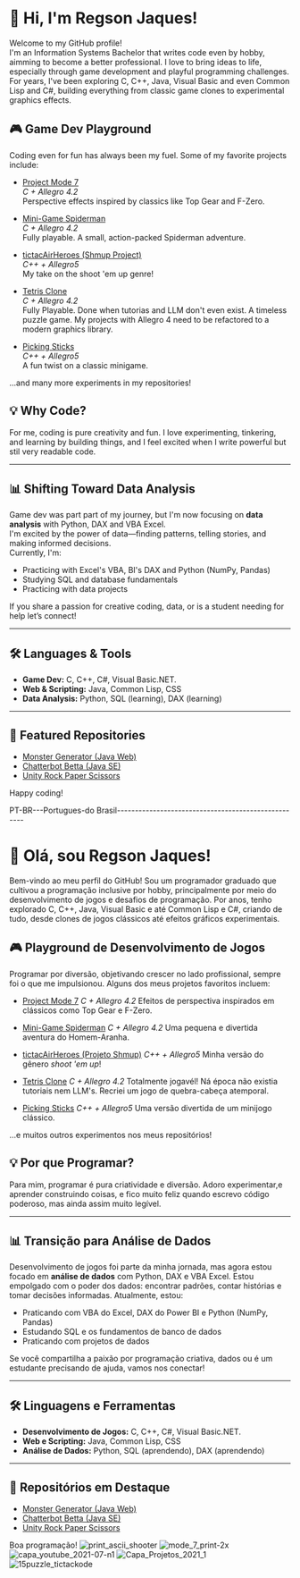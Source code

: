 # 👋 Hi, I'm Regson Jaques!

Welcome to my GitHub profile!  
I'm an Information Systems Bachelor that writes code even by hobby, aimming to become a better professional. I love to bring ideas to life, especially through game development and playful programming challenges. For years, I've been exploring C, C++, Java, Visual Basic and even Common Lisp and C#, building everything from classic game clones to experimental graphics effects.

## 🎮 Game Dev Playground

Coding even for fun has always been my fuel. Some of my favorite projects include:

- [Project Mode 7](https://github.com/tictackode/Project-Mode-7-The-famous-perspective-effect-applied-in-a-road)  
  *C + Allegro 4.2*  
  Perspective effects inspired by classics like Top Gear and F-Zero.

- [Mini-Game Spiderman](https://github.com/tictackode/Mini-Game-Spiderman)  
  *C + Allegro 4.2*  
  Fully playable. A small, action-packed Spiderman adventure.

- [tictacAirHeroes (Shmup Project)](https://github.com/tictackode/tictacAirHeroes---cpp--allegro5--Visual_Studio---A_Shmup_Project)  
  *C++ + Allegro5*  
  My take on the shoot 'em up genre!

- [Tetris Clone](https://github.com/tictackode/Tictackode-s-Tetris-Clone)  
  *C + Allegro 4.2*  
  Fully Playable. Done when tutorias and LLM don't even exist. A timeless puzzle game. My projects with Allegro 4 need to be refactored to a modern graphics library.

- [Picking Sticks](https://github.com/tictackode/MiniGame_Picking_Sticks_Cpp-Visual_Studio-Allegro5)  
  *C++ + Allegro5*  
  A fun twist on a classic minigame.

...and many more experiments in my repositories!

## 💡 Why Code?  
For me, coding is pure creativity and fun. I love experimenting, tinkering, and learning by building things, and I feel excited when I write powerful but stil very readable code.

---

## 📊 Shifting Toward Data Analysis

Game dev was part part of my journey, but I'm now focusing on **data analysis** with Python, DAX and VBA Excel.  
I'm excited by the power of data—finding patterns, telling stories, and making informed decisions.  
Currently, I'm:

- Practicing with Excel's VBA, BI's DAX and Python (NumPy, Pandas)
- Studying SQL and database fundamentals
- Practicing with data projects

If you share a passion for creative coding, data, or is a student needing for help let’s connect!

---

## 🛠️ Languages & Tools

- **Game Dev:** C, C++, C#, Visual Basic.NET.
- **Web & Scripting:** Java, Common Lisp, CSS
- **Data Analysis:** Python, SQL (learning), DAX (learning)

---

## 🚀 Featured Repositories

- [Monster Generator (Java Web)](https://github.com/tictackode/MonsterGenerator_Java_WEB)
- [Chatterbot Betta (Java SE)](https://github.com/tictackode/Chatterbot_Betta)
- [Unity Rock Paper Scissors](https://github.com/tictackode/Unity_Rock_Paper_And_Scissors_Assets_Folder)

Happy coding!

PT-BR---Portugues-do Brasil----------------------------------------------------

# 👋 Olá, sou Regson Jaques!

Bem-vindo ao meu perfil do GitHub!
Sou um programador graduado que cultivou a programação inclusive por hobby, principalmente por meio do desenvolvimento de jogos e desafios de programação. Por anos, tenho explorado C, C++, Java, Visual Basic e até Common Lisp e C#, criando de tudo, desde clones de jogos clássicos até efeitos gráficos experimentais.

## 🎮 Playground de Desenvolvimento de Jogos

Programar por diversão, objetivando crescer no lado profissional, sempre foi o que me impulsionou. Alguns dos meus projetos favoritos incluem:

- [Project Mode 7](https://github.com/tictackode/Project-Mode-7-The-famous-perspective-effect-applied-in-a-road)
  *C + Allegro 4.2*
  Efeitos de perspectiva inspirados em clássicos como Top Gear e F-Zero.

- [Mini-Game Spiderman](https://github.com/tictackode/Mini-Game-Spiderman)
  *C + Allegro 4.2*
  Uma pequena e divertida aventura do Homem-Aranha.

- [tictacAirHeroes (Projeto Shmup)](https://github.com/tictackode/tictacAirHeroes---cpp--allegro5--Visual_Studio---A_Shmup_Project)
  *C++ + Allegro5*
  Minha versão do gênero *shoot 'em up*!

- [Tetris Clone](https://github.com/tictackode/Tictackode-s-Tetris-Clone)
  *C + Allegro 4.2*
  Totalmente jogavél! Ná época não existia tutoriais nem LLM's. Recriei um jogo de quebra-cabeça atemporal.

- [Picking Sticks](https://github.com/tictackode/MiniGame_Picking_Sticks_Cpp-Visual_Studio-Allegro5)
  *C++ + Allegro5*
  Uma versão divertida de um minijogo clássico.

...e muitos outros experimentos nos meus repositórios!

## 💡 Por que Programar?
Para mim, programar é pura criatividade e diversão. Adoro experimentar,e aprender construindo coisas, e fico muito feliz quando escrevo código poderoso, mas ainda assim muito legível.

---

## 📊 Transição para Análise de Dados

Desenvolvimento de jogos foi parte da minha jornada, mas agora estou focado em **análise de dados** com Python, DAX e VBA Excel.
Estou empolgado com o poder dos dados: encontrar padrões, contar histórias e tomar decisões informadas.
Atualmente, estou:

- Praticando com VBA do Excel, DAX do Power BI e Python (NumPy, Pandas)
- Estudando SQL e os fundamentos de banco de dados
- Praticando com projetos de dados

Se você compartilha a paixão por programação criativa, dados ou é um estudante precisando de ajuda, vamos nos conectar!

---

## 🛠️ Linguagens e Ferramentas

- **Desenvolvimento de Jogos:** C, C++, C#, Visual Basic.NET.
- **Web e Scripting:** Java, Common Lisp, CSS
- **Análise de Dados:** Python, SQL (aprendendo), DAX (aprendendo)

---

## 🚀 Repositórios em Destaque

- [Monster Generator (Java Web)](https://github.com/tictackode/MonsterGenerator_Java_WEB)
- [Chatterbot Betta (Java SE)](https://github.com/tictackode/Chatterbot_Betta)
- [Unity Rock Paper Scissors](https://github.com/tictackode/Unity_Rock_Paper_And_Scissors_Assets_Folder)

Boa programação!
![print_ascii_shooter](https://github.com/user-attachments/assets/dcf5ade1-349d-48c7-af57-b371830c1c67)
![mode_7_print-2x](https://github.com/user-attachments/assets/7a2c876e-38b3-46cb-9b4a-a54e55b7a638)
![capa_youtube_2021-07-n1](https://github.com/user-attachments/assets/4d552ceb-60b2-4ea0-a553-a2b06dfa65e7)
![Capa_Projetos_2021_1](https://github.com/user-attachments/assets/83a1a1f7-ab50-42ed-9627-38a10c2f5c90)
![15puzzle_tictackode](https://github.com/user-attachments/assets/8d93ed8e-3d52-4992-a60d-a5a664db9833)
